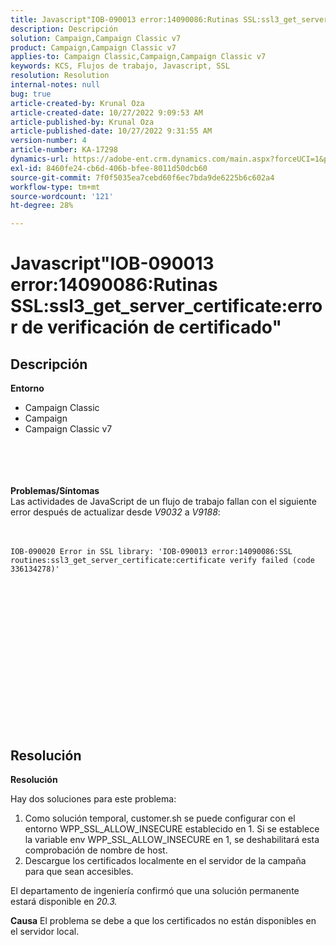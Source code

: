 ```yaml
---
title: Javascript"IOB-090013 error:14090086:Rutinas SSL:ssl3_get_server_certificate:error de verificación de certificado"
description: Descripción
solution: Campaign,Campaign Classic v7
product: Campaign,Campaign Classic v7
applies-to: Campaign Classic,Campaign,Campaign Classic v7
keywords: KCS, Flujos de trabajo, Javascript, SSL
resolution: Resolution
internal-notes: null
bug: true
article-created-by: Krunal Oza
article-created-date: 10/27/2022 9:09:53 AM
article-published-by: Krunal Oza
article-published-date: 10/27/2022 9:31:55 AM
version-number: 4
article-number: KA-17298
dynamics-url: https://adobe-ent.crm.dynamics.com/main.aspx?forceUCI=1&pagetype=entityrecord&etn=knowledgearticle&id=c6f6931b-d755-ed11-bba2-6045bd006c82
exl-id: 8460fe24-cb6d-406b-bfee-8011d50dcb60
source-git-commit: 7f0f5035ea7cebd60f6ec7bda9de6225b6c602a4
workflow-type: tm+mt
source-wordcount: '121'
ht-degree: 28%

---
```


# Javascript&quot;IOB-090013 error:14090086:Rutinas SSL:ssl3_get_server_certificate:error de verificación de certificado&quot;

## Descripción

<b>Entorno</b>
- Campaign Classic
- Campaign
- Campaign Classic v7

<br><br> <br><br><b>Problemas/Síntomas</b>
<br>Las actividades de JavaScript de un flujo de trabajo fallan con el siguiente error después de actualizar desde *V9032* a *V9188*: <br><br><br>

```
IOB-090020 Error in SSL library: 'IOB-090013 error:14090086:SSL routines:ssl3_get_server_certificate:certificate verify failed (code 336134278)'
```


<br> <br><br>
<br> <br><br> <br>

<br><br><br> <br><br> <br>

## Resolución


<b>Resolución</b>

Hay dos soluciones para este problema:
1. Como solución temporal, customer.sh se puede configurar con el entorno WPP_SSL_ALLOW_INSECURE establecido en 1. Si se establece la variable env WPP_SSL_ALLOW_INSECURE en 1, se deshabilitará esta comprobación de nombre de host. 
2. Descargue los certificados localmente en el servidor de la campaña para que sean accesibles.

El departamento de ingeniería confirmó que una solución permanente estará disponible en *20.3.*



<b>Causa</b>
El problema se debe a que los certificados no están disponibles en el servidor local.
